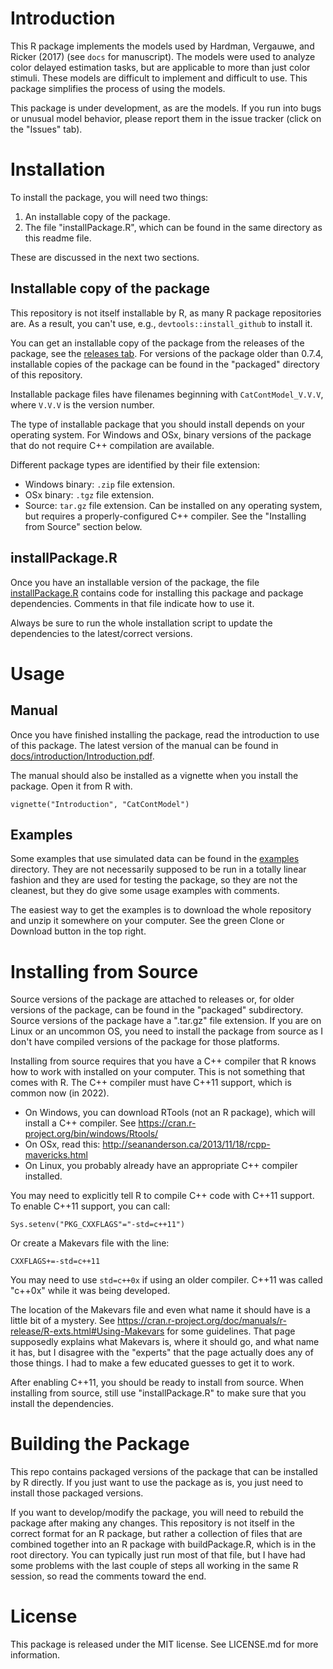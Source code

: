 # Introduction

This R package implements the models used by Hardman, Vergauwe, and Ricker (2017) (see `docs` for manuscript). 
The models were used to analyze color delayed estimation tasks, but are applicable to more than just color stimuli. These models are difficult to implement and difficult to use. This package simplifies the process of using the models.

This package is under development, as are the models. If you run into bugs or unusual model behavior, please report them in the issue tracker (click on the "Issues" tab).


# Installation

To install the package, you will need two things:

1. An installable copy of the package.
2. The file "installPackage.R", which can be found in the same directory as this readme file.

These are discussed in the next two sections.

## Installable copy of the package

This repository is not itself installable by R, as many R package repositories are. As a result, you can't use, e.g., `devtools::install_github` to install it.

You can get an installable copy of the package from the releases of the package, see the [releases tab](https://github.com/hardmanko/CatContModel/releases). For versions of the package older than 0.7.4, installable copies of the package can be found in the "packaged" directory of this repository.

Installable package files have filenames beginning with `CatContModel_V.V.V`, where `V.V.V` is the version number. 

The type of installable package that you should install depends on your operating system. For Windows and OSx, binary versions of the package that do not require C++ compilation are available.

Different package types are identified by their file extension:

+ Windows binary: `.zip` file extension.
+ OSx binary: `.tgz` file extension.
+ Source: `tar.gz` file extension. Can be installed on any operating system, but requires a properly-configured C++ compiler. See the "Installing from Source" section below.


## installPackage.R

Once you have an installable version of the package, the file [installPackage.R](https://github.com/hardmanko/CatContModel/blob/master/installPackage.R) contains code for installing this package and package dependencies. Comments in that file indicate how to use it.

Always be sure to run the whole installation script to update the dependencies to the latest/correct versions.


# Usage

## Manual

Once you have finished installing the package, read the introduction to use of this package. The latest version of the manual can be found in [docs/introduction/Introduction.pdf](https://github.com/hardmanko/CatContModel/raw/master/docs/introduction/Introduction.pdf).

The manual should also be installed as a vignette when you install the package. Open it from R with.

```{r}
vignette("Introduction", "CatContModel")
```

## Examples

Some examples that use simulated data can be found in the [examples](https://github.com/hardmanko/CatContModel/tree/master/examples) directory. They are not necessarily supposed to be run in a totally linear fashion and they are used for testing the package, so they are not the cleanest, but they do give some usage examples with comments.

The easiest way to get the examples is to download the whole repository and unzip it somewhere on your computer. See the green Clone or Download button in the top right.


# Installing from Source

Source versions of the package are attached to releases or, for older versions of the package, can be found in the "packaged" subdirectory. 
Source versions of the package have a ".tar.gz" file extension. If you are on Linux or an uncommon OS, you need to install the package from source as I don't have compiled versions of the package for those platforms.

Installing from source requires that you have a C++ compiler that R knows how to work with installed on your computer. This is not something that comes with R. The C++ compiler must have C++11 support, which is common now (in 2022).

+ On Windows, you can download RTools (not an R package), which will install a C++ compiler. See https://cran.r-project.org/bin/windows/Rtools/
+ On OSx, read this: http://seananderson.ca/2013/11/18/rcpp-mavericks.html
+ On Linux, you probably already have an appropriate C++ compiler installed.

You may need to explicitly tell R to compile C++ code with C++11 support.
To enable C++11 support, you can call:

    Sys.setenv("PKG_CXXFLAGS"="-std=c++11")

Or create a Makevars file with the line:

    CXXFLAGS+=-std=c++11

You may need to use `std=c++0x` if using an older compiler. C++11 was called "c++0x" while it was being developed.

The location of the Makevars file and even what name it should have is a little bit of a mystery.
See https://cran.r-project.org/doc/manuals/r-release/R-exts.html#Using-Makevars for some guidelines.
That page supposedly explains what Makevars is, where it should go, and what name it has,
but I disagree with the "experts" that the page actually does any of those things.
I had to make a few educated guesses to get it to work.

After enabling C++11, you should be ready to install from source.
When installing from source, still use "installPackage.R" to make sure that you install the dependencies.


# Building the Package

This repo contains packaged versions of the package that can be installed by R directly. If you just want to use the package as is, you just need to install those packaged versions.

If you want to develop/modify the package, you will need to rebuild the package after making any changes. 
This repository is not itself in the correct format for an R package, but rather a collection of files that are combined together into an R package with buildPackage.R, which is in the root directory. 
You can typically just run most of that file, but I have had some problems with the last couple of steps all working in the same R session, so read the comments toward the end.


# License

This package is released under the MIT license. See LICENSE.md for more information.

